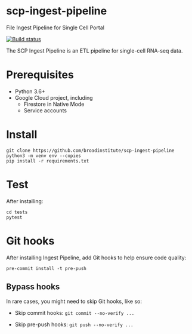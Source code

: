# scp-ingest-pipeline
File Ingest Pipeline for Single Cell Portal

[![Build status](https://img.shields.io/circleci/build/github/broadinstitute/scp-ingest-pipeline.svg)](https://circleci.com/gh/broadinstitute/scp-ingest-pipeline)

The SCP Ingest Pipeline is an ETL pipeline for single-cell RNA-seq data.  

# Prerequisites
* Python 3.6+
* Google Cloud project, including
  * Firestore in Native Mode
  * Service accounts

# Install
```
git clone https://github.com/broadinstitute/scp-ingest-pipeline
python3 -m venv env --copies
pip install -r requirements.txt
```

# Test
After installing:
```
cd tests
pytest
```

# Git hooks
After installing Ingest Pipeline, add Git hooks to help ensure code quality:
```
pre-commit install -t pre-push
```

## Bypass hooks
In rare cases, you might need to skip Git hooks, like so:

* Skip commit hooks:
`git commit --no-verify ...`

* Skip pre-push hooks:
`git push --no-verify ...`
